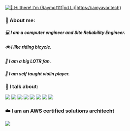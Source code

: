 [<img src="https://raw.githubusercontent.com/khodadadiyavar/khodadadiyavar/master/intro.gif" alt="👋 Hi there! I'm (Raymo(111|nd Li)|https://iamyavar.tech)" title="👋 Hi there! I'm Yavar"/>](https://iamyavar.tech/)

### :book: About me:

##### :computer: I am a computer engineer and Site Reliability Engineer.
##### :bike: I like riding bicycle.
##### :ring: I am a big LOTR fan.
##### :violin: I am self taught violin player.

### :microphone: I talk about:
![](https://img.shields.io/badge/devops-blue) ![](https://img.shields.io/badge/SRE-green) ![](https://img.shields.io/badge/software%20architecture-orange) ![](https://img.shields.io/badge/IaC-yellow) ![](https://img.shields.io/badge/docker-blueviolet) ![](https://img.shields.io/badge/kubernetes-ff69b4) ![](https://img.shields.io/badge/cloud-9cf)  ![](https://img.shields.io/badge/AWS-orange) 

### :cloud: I am an AWS certified solutions architecht
[![](https://img.shields.io/badge/AWS%20Certified%20Solutions%20Architect-blue?logo=Amazon%20AWS&logoColor=white&labelColor=orange&style=for-the-badge)](https://www.credly.com/badges/d373e28b-149c-42d5-a35f-fe63459814d7/public_url)
